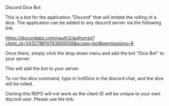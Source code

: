 
Discord Dice Bot



This is a bot for the application "Discord" that will imitate the rolling of a dice. The application can be added to any discord server
via the following link.


https://discordapp.com/oauth2/authorize?client_id=543278810783809556&scope=bot&permissions=8

Once there, simply click the drop down menu and add the bot "Dice Bot" to your server.

This will add the bot to your server.

To run the dice command, type in !rollDice in the discord chat, and the dice will be rolled.

Cloning this REPO will not work as the client ID will be unique to your own discord user. Please use the link.







